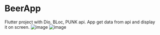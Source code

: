 # BeerApp

 Flutter project with Dio, BLoc, PUNK api.
App get data from api and display it on screen.
![image](https://user-images.githubusercontent.com/35937442/110469912-e3569a80-80e2-11eb-9046-54bb50afe3b9.png)
![image](https://user-images.githubusercontent.com/35937442/110470323-5e1fb580-80e3-11eb-8371-d0bfb2479e51.png)
